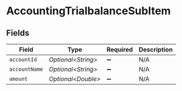 # AccountingTrialbalanceSubItem


## Fields

| Field               | Type                | Required            | Description         |
| ------------------- | ------------------- | ------------------- | ------------------- |
| `accountId`         | *Optional\<String>* | :heavy_minus_sign:  | N/A                 |
| `accountName`       | *Optional\<String>* | :heavy_minus_sign:  | N/A                 |
| `amount`            | *Optional\<Double>* | :heavy_minus_sign:  | N/A                 |